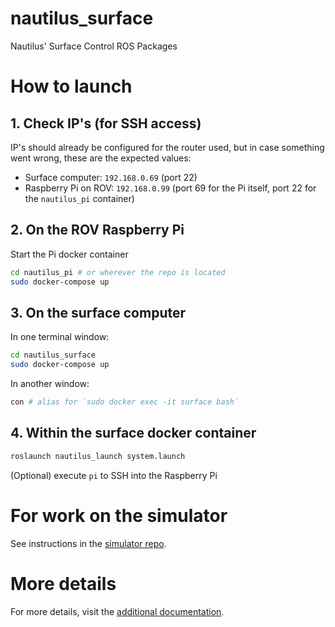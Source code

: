 # nautilus_surface
Nautilus' Surface Control ROS Packages


# How to launch

## 1. Check IP's (for SSH access)
IP's should already be configured for the router used, but in case something went wrong, these are the expected values:
- Surface computer: `192.168.0.69` (port 22)
- Raspberry Pi on ROV: `192.168.0.99` (port 69 for the Pi itself, port 22 for the `nautilus_pi` container)

## 2. On the ROV Raspberry Pi

Start the Pi docker container

``` bash
cd nautilus_pi # or wherever the repo is located
sudo docker-compose up
```

## 3. On the surface computer

In one terminal window:
``` bash
cd nautilus_surface
sudo docker-compose up
```

In another window:
``` bash
con # alias for `sudo docker exec -it surface bash`
```

## 4. Within the surface docker container
``` bash
roslaunch nautilus_launch system.launch
```

(Optional) execute `pi` to SSH into the Raspberry Pi


# For work on the simulator
See instructions in the [simulator repo](https://github.com/uwrov/nautilus_sim).


# More details
For more details, visit the [additional documentation](docker.md).
